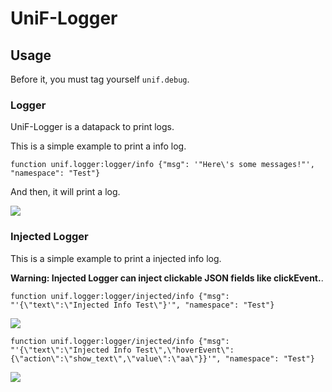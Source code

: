 # UniF-Logger

## Usage

Before it, you must tag yourself `unif.debug`.

### Logger

UniF-Logger is a datapack to print logs.

This is a simple example to print a info log.

```mcfunction
function unif.logger:logger/info {"msg": '"Here\'s some messages!"', "namespace": "Test"}
```

And then, it will print a log.

![](https://z1.ax1x.com/2023/09/22/pPo6Qw4.png)

### Injected Logger

This is a simple example to print a injected info log.

**Warning: Injected Logger can inject clickable JSON fields like clickEvent.**.

```mcfunction
function unif.logger:logger/injected/info {"msg": "'{\"text\":\"Injected Info Test\"}'", "namespace": "Test"}
```

![](https://z1.ax1x.com/2023/09/22/pPoHYLj.png)

```mcfunction
function unif.logger:logger/injected/info {"msg": "'{\"text\":\"Injected Info Test\",\"hoverEvent\":{\"action\":\"show_text\",\"value\":\"aa\"}}'", "namespace": "Test"}
```

![](https://z1.ax1x.com/2023/09/22/pPoH0YV.png)